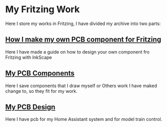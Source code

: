 # My Fritzing Work

Here I store my works in Fritzing, I have divided my archive into two parts:

## [How I make my own PCB component for Fritzing](./How_I_make_my_own_PCB/README.md)

Here I have made a guide on how to design your own component fro Fritzing with InkScape

## [My PCB Components](./My_PCB_Components/README.md)

Here I save components that I draw myself or Others work I have maked change to, so they fit for my work.

## [My PCB Design](./My_PCB/README.md)

Here I have pcb for my Home Assistant system and for model train control.
